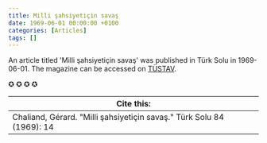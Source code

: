 ```yaml
---
title: Milli şahsiyetiçin savaş
date: 1969-06-01 00:00:00 +0100
categories: [Articles]
tags: []
---
```


An article titled 'Milli şahsiyetiçin savaş' was published in Türk Solu in 1969-06-01. The magazine can be accessed on [TÜSTAV](https://www.tustav.org/sureli-yayinlar-arsivi/turk-solu/).

✪ ✪ ✪ ✪



| Cite this:   |
|--------|
| Chaliand, Gérard. "Milli şahsiyetiçin savaş." Türk Solu 84 (1969): 14 

